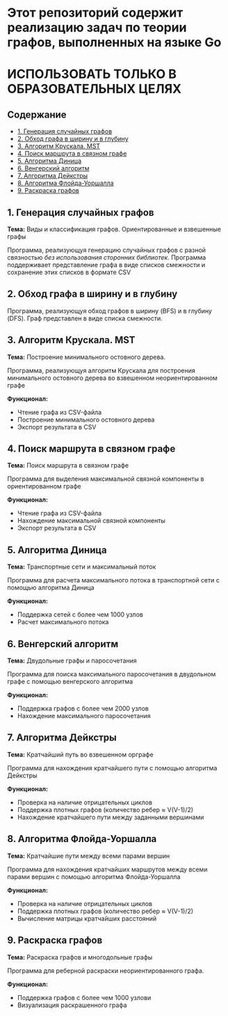 
# Этот репозиторий содержит реализацию задач по теории графов, выполненных на языке Go
# ИСПОЛЬЗОВАТЬ ТОЛЬКО В ОБРАЗОВАТЕЛЬНЫХ ЦЕЛЯХ

## Содержание
  - [1. Генерация случайных графов](#1-генерация-случайных-графов)
  - [2. Обход графа в ширину и в глубину](#2-обход-графа-в-ширину-и-в-глубину)
  - [3. Алгоритм Крускала. MST](#3-алгоритм-крускала-mst)
  - [4. Поиск маршрута в связном графе](#4-поиск-маршрута-в-связном-графе)
  - [5. Алгоритма Диница](#5-алгоритма-диница)
  - [6. Венгерский алгоритм](#6-венгерский-алгоритм)
  - [7. Алгоритма Дейкстры](#7-алгоритма-дейкстры)
  - [8. Алгоритма Флойда-Уоршалла](#8-алгоритма-флойда-уоршалла)
  - [9. Раскраска графов](#9-раскраска-графов)

## 1. Генерация случайных графов
**Тема:** Виды и классификация графов. Ориентированные и взвешенные графы

Программа, реализующуя генерацию случайных графов с разной связностью *без использования сторонних библиотек.* Программа поддерживает представление графа в виде списков смежности и сохранение этих списков в формате CSV


## 2. Обход графа в ширину и в глубину
Программа, реализующуя обход графов в ширину (BFS) и в глубину (DFS). Граф представлен в виде списка смежности.


## 3. Алгоритм Крускала. MST
**Тема:** Построение минимального остовного дерева.

Программа, реализующуя алгоритм Крускала для построения минимального остовного дерева во взвешенном неориентированном графе

**Функционал:**
- Чтение графа из CSV-файла
- Построение минимального остовного дерева
- Экспорт результата в CSV

## 4. Поиск маршрута в связном графе
**Тема:** Поиск маршрута в связном графе

Программа для выделения максимальной связной компоненты в ориентированном графе

**Функционал:**
- Чтение графа из CSV-файла
- Нахождение максимальной связной компоненты
- Экспорт результата в CSV

## 5. Алгоритма Диница
**Тема:** Транспортные сети и максимальный поток

Программа для расчета максимального потока в транспортной сети с помощью алгоритма Диница

**Функционал:**
- Поддержка сетей с более чем 1000 узлов
- Расчет максимального потока

## 6. Венгерский алгоритм
**Тема:** Двудольные графы и паросочетания

Программа для поиска максимального паросочетания в двудольном графе с помощью венгерского алгоритма

**Функционал:**
- Поддержка графов с более чем 2000 узлов
- Нахождение максимального паросочетания

## 7. Алгоритма Дейкстры
**Тема:** Кратчайший путь во взвешенном орграфе

Программа для нахождения кратчайшего пути с помощью алгоритма Дейкстры

**Функционал:**
- Проверка на наличие отрицательных циклов
- Поддержка плотных графов (количество ребер ≈ V(V-1)/2)
- Нахождение кратчайшего пути между заданными вершинами

## 8. Алгоритма Флойда-Уоршалла
**Тема:** Кратчайшие пути между всеми парами вершин

Программа для нахождения кратчайших маршрутов между всеми парами вершин с помощью алгоритма Флойда-Уоршалла

**Функционал:**
- Проверка на наличие отрицательных циклов
- Поддержка плотных графов (количество ребер ≈ V(V-1)/2)
- Вычисление матрицы кратчайших расстояний

## 9. Раскраска графов
**Тема:** Раскраска графов и многодольные графы

Программа для реберной раскраски неориентированного графа. 

**Функционал:**
- Поддержка графов с более чем 1000 узлови
- Визуализация раскрашенного графа

